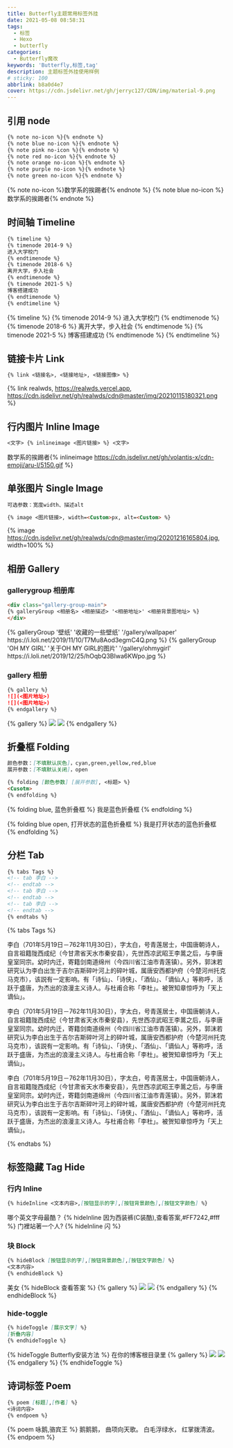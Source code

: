 ```yaml
---
title: Butterfly主题常用标签外挂
date: 2021-05-08 08:58:31
tags:
  - 标签
  - Hexo
  - butterfly
categories:
  - Butterfly魔改
keywords: 'Butterfly,标签,tag'
description: 主题标签外挂使用样例
# sticky: 100
abbrlink: b8a0d4e7
cover: https://cdn.jsdelivr.net/gh/jerryc127/CDN/img/material-9.png
---
```


## 引用 node

``` markdown
{% note no-icon %}{% endnote %}
{% note blue no-icon %}{% endnote %}
{% note pink no-icon %}{% endnote %}
{% note red no-icon %}{% endnote %}
{% note orange no-icon %}{% endnote %}
{% note purple no-icon %}{% endnote %}
{% note green no-icon %}{% endnote %}
```

{% note no-icon %}数学系的挨踢者{% endnote %}
{% note blue no-icon %}数学系的挨踢者{% endnote %}

## 时间轴 Timeline

``` markdown
{% timeline %}
{% timenode 2014-9 %}
进入大学校门
{% endtimenode %}
{% timenode 2018-6 %}
离开大学，步入社会
{% endtimenode %}
{% timenode 2021-5 %}
博客搭建成功
{% endtimenode %}
{% endtimeline %}
```
{% timeline %}
{% timenode 2014-9 %}
进入大学校门
{% endtimenode %}
{% timenode 2018-6 %}
离开大学，步入社会
{% endtimenode %}
{% timenode 2021-5 %}
博客搭建成功
{% endtimenode %}
{% endtimeline %}

## 链接卡片 Link

``` markdown
{% link <链接名>, <链接地址>, <链接图像> %}
```

{% link realwds, https://realwds.vercel.app, https://cdn.jsdelivr.net/gh/realwds/cdn@master/img/20210115180321.png %}

## 行内图片 Inline Image

``` markdown
<文字> {% inlineimage <图片链接> %} <文字>
```

数学系的挨踢者{% inlineimage https://cdn.jsdelivr.net/gh/volantis-x/cdn-emoji/aru-l/5150.gif %}

## 单张图片 Single Image

``` markdown
可选参数：宽度width、描述alt

{% image <图片链接>, width=<Custom>px, alt=<Custom> %}
```

{% image https://cdn.jsdelivr.net/gh/realwds/cdn@master/img/20201216165804.jpg, width=100% %}

## 相册 Gallery

### gallerygroup 相册库

``` markdown
<div class="gallery-group-main">
{% galleryGroup <相册名> <相册描述> '<相册地址>' <相册背景图地址> %}
</div>
```
<div class="gallery-group-main">
{% galleryGroup '壁纸' '收藏的一些壁纸' '/gallery/wallpaper' https://i.loli.net/2019/11/10/T7Mu8Aod3egmC4Q.png %}
{% galleryGroup 'OH MY GIRL' '关于OH MY GIRL的图片' '/gallery/ohmygirl' https://i.loli.net/2019/12/25/hOqbQ3BIwa6KWpo.jpg %}
</div>

### gallery 相册

``` markdown
{% gallery %}
![](<图片地址>)
![](<图片地址>)
{% endgallery %}
```
{% gallery %}
![](https://i.loli.net/2019/12/25/eqBGrXx9tWsZOao.jpg)
![](https://i.loli.net/2019/12/25/LjW2CfNSD7OaY4v.jpg)
{% endgallery %}

## 折叠框 Folding

``` markdown
颜色参数：[不填默认灰色]，cyan,green,yellow,red,blue
展开参数：[不填默认关闭]，open

{% folding [颜色参数] [展开参数], <标题> %}
<Cusotm>
{% endfolding %}
```

{% folding blue, 蓝色折叠框 %}
我是蓝色折叠框
{% endfolding %}

{% folding blue open, 打开状态的蓝色折叠框 %}
我是打开状态的蓝色折叠框
{% endfolding %}

## 分栏 Tab

``` markdown
{% tabs Tags %}
<!-- tab 李白 -->
<!-- endtab -->
<!-- tab 李白 -->
<!-- endtab -->
<!-- tab 李白 -->
<!-- endtab -->
{% endtabs %}
```

{% tabs Tags %}
<!-- tab 李白 -->
李白（701年5月19日－762年11月30日），字太白，号青莲居士，中国唐朝诗人，自言祖籍陇西成纪（今甘肃省天水市秦安县），先世西凉武昭王李暠之后，与李唐皇室同宗。幼时内迁，寄籍剑南道绵州（今四川省江油市青莲镇）。另外，郭沫若研究认为李白出生于吉尔吉斯碎叶河上的碎叶城，属唐安西都护府（今楚河州托克马克市），该説有一定影响。有「诗仙」、「诗侠」、「酒仙」、「谪仙人」等称呼，活跃于盛唐，为杰出的浪漫主义诗人。与杜甫合称「李杜」。被贺知章惊呼为「天上谪仙」。
<!-- endtab -->

<!-- tab 李白 -->
李白（701年5月19日－762年11月30日），字太白，号青莲居士，中国唐朝诗人，自言祖籍陇西成纪（今甘肃省天水市秦安县），先世西凉武昭王李暠之后，与李唐皇室同宗。幼时内迁，寄籍剑南道绵州（今四川省江油市青莲镇）。另外，郭沫若研究认为李白出生于吉尔吉斯碎叶河上的碎叶城，属唐安西都护府（今楚河州托克马克市），该説有一定影响。有「诗仙」、「诗侠」、「酒仙」、「谪仙人」等称呼，活跃于盛唐，为杰出的浪漫主义诗人。与杜甫合称「李杜」。被贺知章惊呼为「天上谪仙」。
<!-- endtab -->

<!-- tab 李白 -->
李白（701年5月19日－762年11月30日），字太白，号青莲居士，中国唐朝诗人，自言祖籍陇西成纪（今甘肃省天水市秦安县），先世西凉武昭王李暠之后，与李唐皇室同宗。幼时内迁，寄籍剑南道绵州（今四川省江油市青莲镇）。另外，郭沫若研究认为李白出生于吉尔吉斯碎叶河上的碎叶城，属唐安西都护府（今楚河州托克马克市），该説有一定影响。有「诗仙」、「诗侠」、「酒仙」、「谪仙人」等称呼，活跃于盛唐，为杰出的浪漫主义诗人。与杜甫合称「李杜」。被贺知章惊呼为「天上谪仙」。
<!-- endtab -->
{% endtabs %}


## 标签隐藏 Tag Hide

### 行内 Inline

``` markdown
{% hideInline <文本内容>,[按钮显示的字],[按钮背景颜色],[按钮文字颜色] %}
```
哪个英文字母最酷？ {% hideInline 因为西装裤(C装酷),查看答案,#FF7242,#fff %}
门裡站著一个人? {% hideInline 闪 %}

### 块 Block

``` markdown
{% hideBlock [按钮显示的字],[按钮背景颜色],[按钮文字颜色] %} 
<文本内容>
{% endhideBlock %}
```

美女
{% hideBlock 查看答案 %}
{% gallery %}
![](https://i.loli.net/2019/12/25/Fze9jchtnyJXMHN.jpg)
![](https://i.loli.net/2019/12/25/ryLVePaqkYm4TEK.jpg)
{% endgallery %}
{% endhideBlock %}

### hide-toggle

``` markdown
{% hideToggle [展示文字] %}
[折叠内容]
{% endhideToggle %}
```

{% hideToggle Butterfly安装方法 %}
在你的博客根目录里
{% gallery %}
![](https://i.loli.net/2019/12/25/Fze9jchtnyJXMHN.jpg)
![](https://i.loli.net/2019/12/25/ryLVePaqkYm4TEK.jpg)
{% endgallery %}
{% endhideToggle %}


## 诗词标签 Poem

``` markdown
{% poem [标题],[作者] %}
<诗词内容>
{% endpoem %}
```

{% poem 咏鹅,骆宾王  %}
鹅鹅鹅，
曲项向天歌。
白毛浮绿水，
红掌拨清波。
{% endpoem %}
